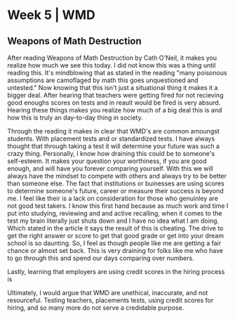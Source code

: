 # Week 5 | WMD
## Weapons of Math Destruction

After reading Weapons of Math Destruction by Cath O'Neil, it makes you realize how much we see this today. I did not know this was a thing until reading this. It's mindblowing that as stated in the reading "many poisonous assumptions are camoflaged by math this goes unquestioned and untested." Now knowing that this isn't just a situational thing it makes it a bigger deal. After hearing that teachers were getting fired for not recieving good enoughs scores on tests and in reault would be fired is very absurd. Hearing these things makes you realize how much of a big deal this is and how this is truly an day-to-day thing in society. 

Through the reading it makes in clear that WMD's are common amoungst students. With placement tests and or standardized tests. I have always thought that through taking a test it will determine your future was such a crazy thing. Personally, I know how draining this could be to someone's self-esteem. It makes your question your worthiness, if you are good enough, and will have you forever comparing yourself. With this we will always have the mindset to compete with others and always try to be better than someone else. The fact that institutions or buinesses are using scores to determine someone's future, career or measure their success is beyond me. I feel like their is a lack on consideration for those who genuinley are not good test takers. I know this first hand because as much work and time I put into studying, reviewing and and active recalling, when it comes to the test my brain literally just shuts down and I have no idea what I am doing. Which stated in the article it says the result of this is cheating. The drive to get the right answer or score to get that good grade or get into your dream school is so daunting. So, I feel as though people like me are getting a fair chance or almost set back. This is very draining for folks like me who have to go through this and spend our days comparing over numbers. 

Lastly, learning that employers are using credit scores in the hiring process is 









Ultimately, I would argue that WMD are unethical, inaccurate, and not resourceful. Testing teachers, placements tests, using credit scores for hiring, and so many more do not serve a credidable purpose. 

<!--This assignment should have been done in atom, but since I am using mac it does not work so I have to do it through github--!>
